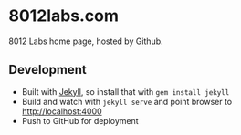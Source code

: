 # 8012labs.com

8012 Labs home page, hosted by Github.

## Development

- Built with [Jekyll](http://jekyllrb.com), so install that with `gem install jekyll`
- Build and watch with `jekyll serve` and point browser to [http://localhost:4000](http://localhost:4000)
- Push to GitHub for deployment
